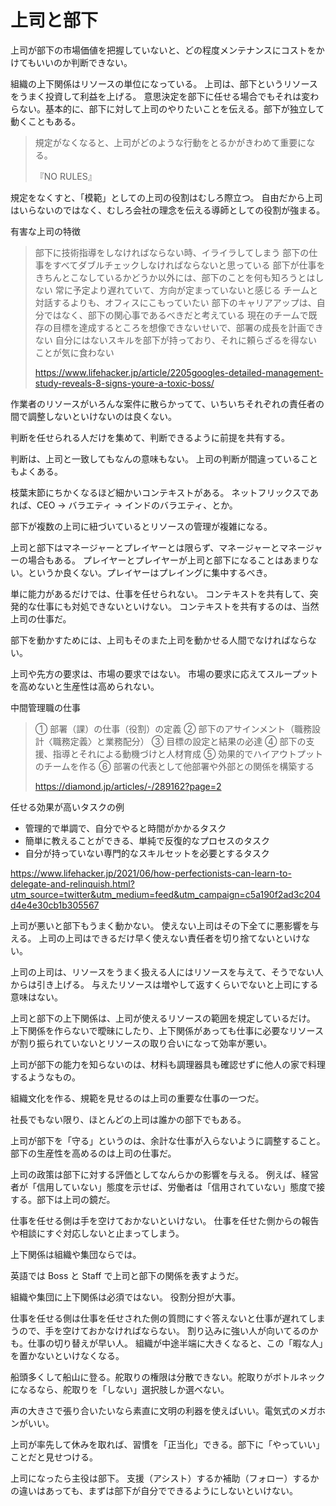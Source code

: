 # 上司と部下

上司が部下の市場価値を把握していないと、どの程度メンテナンスにコストをかけてもいいのか判断できない。

組織の上下関係はリソースの単位になっている。
上司は、部下というリソースをうまく投資して利益を上げる。
意思決定を部下に任せる場合でもそれは変わらない。基本的に、部下に対して上司のやりたいことを伝える。部下が独立して動くこともある。

> 規定がなくなると、上司がどのような行動をとるかがきわめて重要になる。
>
> 『NO RULES』

規定をなくすと、「模範」としての上司の役割はむしろ際立つ。
自由だから上司はいらないのではなく、むしろ会社の理念を伝える導師としての役割が強まる。

有害な上司の特徴

> 部下に技術指導をしなければならない時、イライラしてしまう
> 部下の仕事をすべてダブルチェックしなければならないと思っている
> 部下が仕事をきちんとこなしているかどうか以外には、部下のことを何も知ろうとはしない
> 常に予定より遅れていて、方向が定まっていないと感じる
> チームと対話するよりも、オフィスにこもっていたい
> 部下のキャリアアップは、自分ではなく、部下の関心事であるべきだと考えている
> 現在のチームで既存の目標を達成するところを想像できないせいで、部署の成長を計画できない
> 自分にはないスキルを部下が持っており、それに頼らざるを得ないことが気に食わない
>
> https://www.lifehacker.jp/article/2205googles-detailed-management-study-reveals-8-signs-youre-a-toxic-boss/

作業者のリソースがいろんな案件に散らかってて、いちいちそれぞれの責任者の間で調整しないといけないのは良くない。

判断を任せられる人だけを集めて、判断できるように前提を共有する。

判断は、上司と一致してもなんの意味もない。
上司の判断が間違っていることもよくある。

枝葉末節にちかくなるほど細かいコンテキストがある。
ネットフリックスであれば、CEO → バラエティ → インドのバラエティ、とか。

部下が複数の上司に紐づいているとリソースの管理が複雑になる。

上司と部下はマネージャーとプレイヤーとは限らず、マネージャーとマネージャーの場合もある。
プレイヤーとプレイヤーが上司と部下になることはあまりない。というか良くない。プレイヤーはプレイングに集中するべき。

単に能力があるだけでは、仕事を任せられない。
コンテキストを共有して、突発的な仕事にも対処できないといけない。
コンテキストを共有するのは、当然上司の仕事だ。

部下を動かすためには、上司もそのまた上司を動かせる人間でなければならない。

上司や先方の要求は、市場の要求ではない。
市場の要求に応えてスループットを高めないと生産性は高められない。

中間管理職の仕事

> ① 部署（課）の仕事（役割）の定義
> ② 部下のアサインメント（職務設計〈職務定義〉と業務配分）
> ③ 目標の設定と結果の必達
> ④ 部下の支援、指導とそれによる動機づけと人材育成
> ⑤ 効果的でハイアウトプットのチームを作る
> ⑥ 部署の代表として他部署や外部との関係を構築する
>
> https://diamond.jp/articles/-/289162?page=2

任せる効果が高いタスクの例

- 管理的で単調で、自分でやると時間がかかるタスク
- 簡単に教えることができる、単純で反復的なプロセスのタスク
- 自分が持っていない専門的なスキルセットを必要とするタスク

https://www.lifehacker.jp/2021/06/how-perfectionists-can-learn-to-delegate-and-relinquish.html?utm_source=twitter&utm_medium=feed&utm_campaign=c5a190f2ad3c204d4e4e30cb1b305567

上司が悪いと部下もうまく動かない。
使えない上司はその下全てに悪影響を与える。
上司の上司はできるだけ早く使えない責任者を切り捨てないといけない。

上司の上司は、リソースをうまく扱える人にはリソースを与えて、そうでない人からは引き上げる。
与えたリソースは増やして返すくらいでないと上司にする意味はない。

上司と部下の上下関係は、上司が使えるリソースの範囲を規定しているだけ。
上下関係を作らないで曖昧にしたり、上下関係があっても仕事に必要なリソースが割り振られていないとリソースの取り合いになって効率が悪い。

上司が部下の能力を知らないのは、材料も調理器具も確認せずに他人の家で料理するようなもの。

組織文化を作る、規範を見せるのは上司の重要な仕事の一つだ。

社長でもない限り、ほとんどの上司は誰かの部下でもある。

上司が部下を「守る」というのは、余計な仕事が入らないように調整すること。
部下の生産性を高めるのは上司の仕事だ。

上司の政策は部下に対する評価としてなんらかの影響を与える。
例えば、経営者が「信用していない」態度を示せば、労働者は「信用されていない」態度で接する。部下は上司の鏡だ。

仕事を任せる側は手を空けておかないといけない。
仕事を任せた側からの報告や相談にすぐ対応しないと止まってしまう。

上下関係は組織や集団ならでは。

英語では Boss と Staff で上司と部下の関係を表すようだ。

組織や集団に上下関係は必須ではない。
役割分担が大事。

仕事を任せる側は仕事を任せされた側の質問にすぐ答えないと仕事が遅れてしまうので、手を空けておかなければならない。
割り込みに強い人が向いてるのかも。仕事の切り替えが早い人。
組織が中途半端に大きくなると、この「暇な人」を置かないといけなくなる。

船頭多くして船山に登る。舵取りの権限は分散できない。舵取りがボトルネックになるなら、舵取りを「しない」選択肢しか選べない。

声の大きさで張り合いたいなら素直に文明の利器を使えばいい。電気式のメガホンがいい。

上司が率先して休みを取れば、習慣を「正当化」できる。部下に「やっていい」ことだと見せつける。

上司になったら主役は部下。
支援（アシスト）するか補助（フォロー）するかの違いはあっても、まずは部下が自分でできるようにしないといけない。
